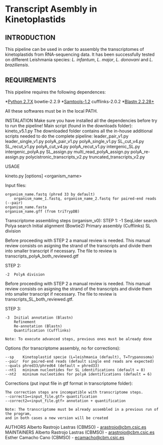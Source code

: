 # Transcript Asembly in Kinetoplastids


## INTRODUCTION

This pipeline can be used in order to assembly the transcriptomes of kinetoplastids from RNA-sequencing data. It has been successfully tested on different Leishmania species: *L. infantum*, *L. major*, *L. donovani* and *L. braziliensis*.

## REQUIREMENTS

This pipeline requires the following dependences:

*[Python 2.7.X](https://www.python.org/downloads/)
bowtie-2.2.9 
*[Samtools-1.2](http://samtools.sourceforge.net/)
cufflinks-2.0.2 
*[Blastn 2.2.28+](https://blast.ncbi.nlm.nih.gov/Blast.cgi?CMD=Web&PAGE_TYPE=BlastDocs&DOC_TYPE=Download)

All these softwares must be in the local PATH.

INSTALATION
Make sure you have installed all the dependencies before try to run the pipeline!
Main script (found in the downloads folder):
kineto_v5.1.py
The downloaded folder contains all the in-house additional scripts needed to do the complete pipeline:
leader_pair_v1.py
leader_single_v1.py
polyA_pair_v1.py
polyA_single_v1.py
SL_cut_v4.py
SL_recut_v1.py
polyA_cut_v4.py
polyA_recut_v1.py
intergenic_SL.py
intergenic_polyA.py
SL_assign.py
multi_read_polyA_assign.py
polyA_re-assign.py
polycistronic_transcripts_v2.py
truncated_transcripts_v2.py

USAGE
	
kineto.py <step> [options] <organism_name>

Input files:
	
	organism_name.fastq (phred 33 by default)
		organism_name_1.fastq, organism_name_2.fastq for paired-end reads (--pair)
	organism_name.fasta
	organism_name.gff (from triTrypDB)
		
Transcriptome assembling steps (organism_v0):
STEP 1:
	-1	SeqLider search
		Polya search 
		Initial alignment (Bowtie2)
		Primary assembly (Cufflinks)
		SL division 

Before proceeding with STEP 2 a manual review is needed. This manual review consists on asigning the strand of the transcripts and divide them into smaller transcript if necessary. The file to review is  transcripts_polyA_both_reviewed.gtf

STEP 2:
	
	-2	PolyA division

Before proceeding with STEP 2 a manual review is needed. This manual review consists on asigning the strand of the transcripts and divide them into smaller transcript if necessary. The file to review is transcripts_SL_both_reviewed.gtf.

STEP 3:
	
	-3	Initial annotation (Blastn)
		Refinement
		Re-annotation (Blastn)
		Quantification (Cufflinks)

	Note: To execute advanced steps, previous ones must be already done

Options (for transcriptome assembly, no for corrections):

	--sp	Kinetoplastid specie (L=leishmania (default), T=Trypanosoma)
	--pair	For paired-end reads (default single end reads are expected)
	--quals	phred33/phred64 (default = phred33)
	--nt1	mininum nucleotides for SL identifications (default = 8)
	--nt2	mininum nucleotides for polyA identifications (default = 6)

Corrections (put input file in gtf format in transcriptome folder):

	The correction steps are incompatible with transcriptome steps.
	--correct1=<input_file.gtf>	quantification
	--correct2=<input_file.gtf>	annotation + quantification

	Note: The transcriptome must be already assembled in a previous run of the program, 
	and in both cases a new version will be created

AUTHORS
Alberto Rastrojo Lastras (CBMSO) - arastrojo@cbm.csic.es
MAINTAINERS
Alberto Rastrojo Lastras (CBMSO) - arastrojo@cbm.csic.es
Esther Camacho Cano (CBMSO) - ecamacho@cbm.csic.es
